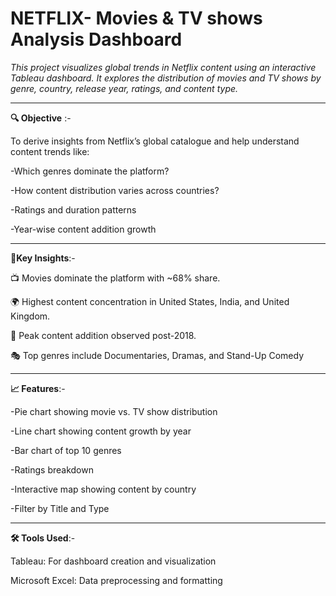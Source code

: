 # NETFLIX- Movies & TV shows Analysis Dashboard
*This project visualizes global trends in Netflix content using an interactive Tableau dashboard. It explores the distribution of movies and TV shows by genre, country, release year, ratings, and content type.*

---

**🔍 Objective** :-

To derive insights from Netflix’s global catalogue and help understand content trends like:

  -Which genres dominate the platform?
  
  -How content distribution varies across countries?
  
  -Ratings and duration patterns
  
  -Year-wise content addition growth
  
  ---

 **🔑Key Insights**:-
 
📺 Movies dominate the platform with ~68% share.

🌍 Highest content concentration in United States, India, and United Kingdom.

📅 Peak content addition observed post-2018.

🎭 Top genres include Documentaries, Dramas, and Stand-Up Comedy

---

**📈 Features**:-

-Pie chart showing movie vs. TV show distribution

-Line chart showing content growth by year

-Bar chart of top 10 genres

-Ratings breakdown

-Interactive map showing content by country

-Filter by Title and Type

---

**🛠️ Tools Used**:-

Tableau: For dashboard creation and visualization

Microsoft Excel: Data preprocessing and formatting

